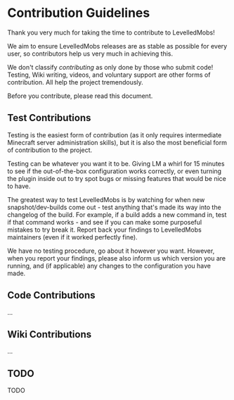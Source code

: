 # Contribution Guidelines

Thank you very much for taking the time to contribute to LevelledMobs!

We aim to ensure LevelledMobs releases are as stable as possible for every user, so contributors
help us very much in achieving this.

We don't classify *contributing* as only done by those who submit code! Testing, Wiki writing,
videos, and voluntary support are other forms of contribution. All help the project tremendously.

Before you contribute, please read this document.

## Test Contributions

Testing is the easiest form of contribution (as it only requires intermediate Minecraft server
administration skills), but it is also the most beneficial form of contribution to the project.

Testing can be whatever you want it to be. Giving LM a whirl for 15 minutes to see if the
out-of-the-box configuration works correctly, or even turning the plugin inside out to try spot bugs
or missing features that would be nice to have.

The greatest way to test LevelledMobs is by watching for when new snapshot/dev-builds come out -
test anything that's made its way into the changelog of the build. For example, if a build adds a
new command in, test if that command works - and see if you can make some purposeful mistakes to try
break it. Report back your findings to LevelledMobs maintainers (even if it worked perfectly fine).

We have no testing procedure, go about it however you want. However, when you report your findings,
please also inform us which version you are running, and (if applicable) any changes to the
configuration you have made.

## Code Contributions

...

## Wiki Contributions

...

## TODO

TODO
